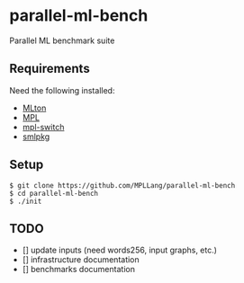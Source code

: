 # parallel-ml-bench
Parallel ML benchmark suite

## Requirements

Need the following installed:
  * [MLton](https://github.com/mlton/mlton)
  * [MPL](https://github.com/MPLLang/mpl)
  * [mpl-switch](https://github.com/MPLLang/mpl-switch)
  * [smlpkg](https://github.com/diku-dk/smlpkg)

## Setup

```
$ git clone https://github.com/MPLLang/parallel-ml-bench
$ cd parallel-ml-bench
$ ./init
```

## TODO

  - [] update inputs (need words256, input graphs, etc.)
  - [] infrastructure documentation
  - [] benchmarks documentation
